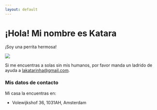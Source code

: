 ```yaml
---
layout: default
---
```


# [](#titulo)¡Hola! Mi nombre es Katara

¡Soy una perrita hermosa!

![](https://lakatara.github.io/assets/images/la_katara_main.png)

Si me encuentras a solas sin mis humanos, por favor manda un ladrido de ayuda a lakatarinha@gmail.com.

### Mis datos de contacto

Mi casa la encuentras en:

- Volewijkshof 36, 1031AH, Amsterdam

